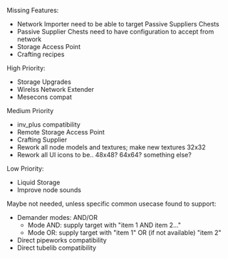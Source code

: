 Missing Features:
- Network Importer need to be able to target Passive Suppliers Chests
- Passive Supplier Chests need to have configuration to accept from network
- Storage Access Point
- Crafting recipes

High Priority:
- Storage Upgrades
- Wirelss Network Extender
- Mesecons compat

Medium Priority
- inv_plus compatibility
- Remote Storage Access Point
- Crafting Supplier
- Rework all node models and textures; make new textures 32x32
- Rework all UI icons to be.. 48x48? 64x64? something else?

Low Priority:
- Liquid Storage
- Improve node sounds

Maybe not needed, unless specific common usecase found to support:
- Demander modes: AND/OR 
  - Mode AND: supply target with "item 1 AND item 2..."
  - Mode OR: supply target with "item 1" OR (if not available) "item 2"
- Direct pipeworks compatibility
- Direct tubelib compatibility
